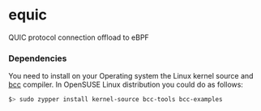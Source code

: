 # equic
QUIC protocol connection offload to eBPF

### Dependencies

You need to install on your Operating system the Linux kernel source
and [bcc](https://github.com/iovisor/bcc) compiler.
In OpenSUSE Linux distribution you could do as follows:

```bash
$> sudo zypper install kernel-source bcc-tools bcc-examples
```
